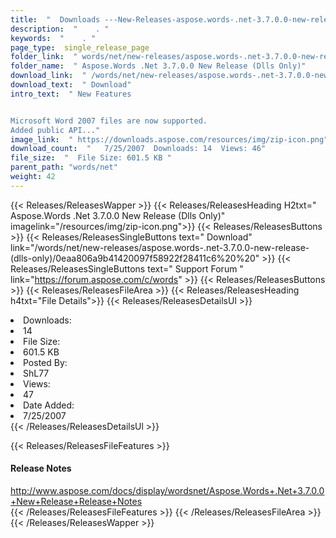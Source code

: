 ```yaml
---
title:  "  Downloads ---New-Releases-aspose.words-.net-3.7.0.0-new-release-(dlls-only) . " 
description:  "    . " 
keywords:  "    . " 
page_type:  single_release_page
folder_link:  " words/net/new-releases/aspose.words-.net-3.7.0.0-new-release-(dlls-only)/"
folder_name:  " Aspose.Words .Net 3.7.0.0 New Release (Dlls Only)"
download_link:  " /words/net/new-releases/aspose.words-.net-3.7.0.0-new-release-(dlls-only)/0eaa806a9b41420097f58922f28411c6"
download_text:  " Download"
intro_text:  " New Features


Microsoft Word 2007 files are now supported.
Added public API..."
image_link:  " https://downloads.aspose.com/resources/img/zip-icon.png"
download_count:  "   7/25/2007  Downloads: 14  Views: 46"
file_size:  "  File Size: 601.5 KB "
parent_path: "words/net"
weight: 42 
---
```


{{< Releases/ReleasesWapper >}}
  {{< Releases/ReleasesHeading H2txt=" Aspose.Words .Net 3.7.0.0 New Release (Dlls Only)" imagelink="/resources/img/zip-icon.png">}}
  {{< Releases/ReleasesButtons >}}
    {{< Releases/ReleasesSingleButtons text=" Download" link="/words/net/new-releases/aspose.words-.net-3.7.0.0-new-release-(dlls-only)/0eaa806a9b41420097f58922f28411c6%20%20" >}}
    {{< Releases/ReleasesSingleButtons text=" Support Forum " link="https://forum.aspose.com/c/words" >}}
  {{< Releases/ReleasesButtons >}}
  {{< Releases/ReleasesFileArea >}}
    {{< Releases/ReleasesHeading h4txt="File Details">}}
    {{< Releases/ReleasesDetailsUl >}}
             <li>Downloads:</li><li>14</li><li>File Size:</li><li>601.5 KB</li><li>Posted By:</li><li>ShL77</li><li>Views:</li><li>47</li><li>Date Added:</li><li>7/25/2007</li>
    {{< /Releases/ReleasesDetailsUl >}}

  {{< Releases/ReleasesFileFeatures >}}
      <h4>Release Notes</h4><div><a href="http://www.aspose.com/docs/display/wordsnet/Aspose.Words+.Net+3.7.0.0+New+Release+Release+Notes">http://www.aspose.com/docs/display/wordsnet/Aspose.Words+.Net+3.7.0.0+New+Release+Release+Notes</a></div>
  {{< /Releases/ReleasesFileFeatures >}}
 {{< /Releases/ReleasesFileArea >}}
{{< /Releases/ReleasesWapper >}}


